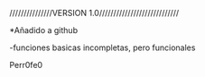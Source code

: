 ///////////////VERSION 1.0////////////////////////////

*Añadido a github

-funciones basicas incompletas, pero funcionales


Perr0fe0

